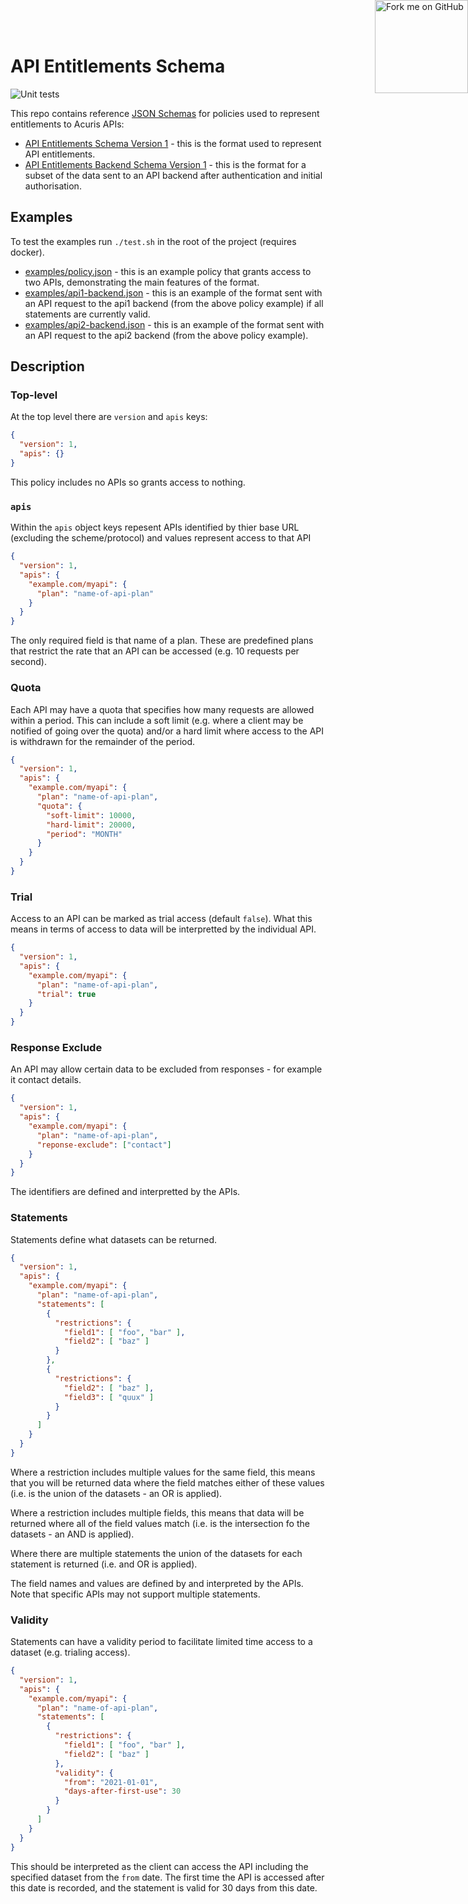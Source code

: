 # API Entitlements Schema

![Unit tests](https://github.com/mergermarket/api-entitlements-schema/workflows/CI/badge.svg)

This repo contains reference [JSON Schemas](https://json-schema.org/) for
policies used to represent entitlements to Acuris APIs:

* [API Entitlements Schema Version 1](schema/policy-v1.json) - this is the format used to represent API entitlements.
* [API Entitlements Backend Schema Version 1](schema/backend-v1.json) - this is the format for a subset of the data sent to an API backend after authentication and initial authorisation.

## Examples

To test the examples run `./test.sh` in the root of the project (requires docker).

* [examples/policy.json](examples/policy.json) - this is an example policy that grants access to two APIs, demonstrating the main features of the format.
* [examples/api1-backend.json](examples/api1-backend.json) - this is an example of the format sent with an API request to the api1 backend (from the above policy example) if all statements are currently valid.
* [examples/api2-backend.json](examples/api1-backend.json) - this is an example of the format sent with an API request to the api2 backend (from the above policy example).

## Description

### Top-level

At the top level there are `version` and `apis` keys:

```json
{
  "version": 1,
  "apis": {}
}
```

This policy includes no APIs so grants access to nothing.

### `apis`

Within the `apis` object keys repesent APIs identified by thier base URL (excluding the scheme/protocol) and values represent access to that API

```json
{
  "version": 1,
  "apis": {
    "example.com/myapi": {
      "plan": "name-of-api-plan"
    }
  }
}
```

The only required field is that name of a plan. These are predefined plans that restrict the rate that an API can be accessed (e.g. 10 requests per second).

### Quota

Each API may have a quota that specifies how many requests are allowed within a period. This can include a soft limit (e.g. where a client may be notified of going over the quota) and/or a hard limit where access to the API is withdrawn for the remainder of the period.

```json
{
  "version": 1,
  "apis": {
    "example.com/myapi": {
      "plan": "name-of-api-plan",
      "quota": {
        "soft-limit": 10000,
        "hard-limit": 20000,
        "period": "MONTH"
      }
    }
  }
}
```

### Trial

Access to an API can be marked as trial access (default `false`). What this means in terms of access to data will be interpretted by the individual API.

```json
{
  "version": 1,
  "apis": {
    "example.com/myapi": {
      "plan": "name-of-api-plan",
      "trial": true
    }
  }
}
```

### Response Exclude

An API may allow certain data to be excluded from responses - for example it contact details.

```json
{
  "version": 1,
  "apis": {
    "example.com/myapi": {
      "plan": "name-of-api-plan",
      "reponse-exclude": ["contact"]
    }
  }
}
```

The identifiers are defined and interpretted by the APIs.

### Statements

Statements define what datasets can be returned.

```json
{
  "version": 1,
  "apis": {
    "example.com/myapi": {
      "plan": "name-of-api-plan",
      "statements": [
        {
          "restrictions": {
            "field1": [ "foo", "bar" ],
            "field2": [ "baz" ]
          }
        },
        {
          "restrictions": {
            "field2": [ "baz" ],
            "field3": [ "quux" ]
          }
        }
      ]
    }
  }
}
```

Where a restriction includes multiple values for the same field, this means that you will be returned data where the field matches either of these values (i.e. is the union of the datasets - an OR is applied).

Where a restriction includes multiple fields, this means that data will be returned where all of the field values match (i.e. is the intersection fo the datasets - an AND is applied).

Where there are multiple statements the union of the datasets for each statement is returned (i.e. and OR is applied).

The field names and values are defined by and interpreted by the APIs. Note that specific APIs may not support multiple statements.

### Validity

Statements can have a validity period to facilitate limited time access to a dataset (e.g. trialing access).

```json
{
  "version": 1,
  "apis": {
    "example.com/myapi": {
      "plan": "name-of-api-plan",
      "statements": [
        {
          "restrictions": {
            "field1": [ "foo", "bar" ],
            "field2": [ "baz" ]
          },
          "validity": {
            "from": "2021-01-01",
            "days-after-first-use": 30
          }
        }
      ]
    }
  }
}
```

This should be interpreted as the client can access the API including the specified dataset from the `from` date. The first time the API is accessed after this date is recorded, and the statement is valid for 30 days from this date.

<div style="position: absolute; top: 0; right: 0">
    <a href="https://github.com/mergermarket/api-entitlements-schema"><img loading="lazy" width="149" height="149" src="https://github.blog/wp-content/uploads/2008/12/forkme_right_white_ffffff.png?resize=149%2C149" class="attachment-full size-full" alt="Fork me on GitHub" data-recalc-dims="1"></a>
</div>
